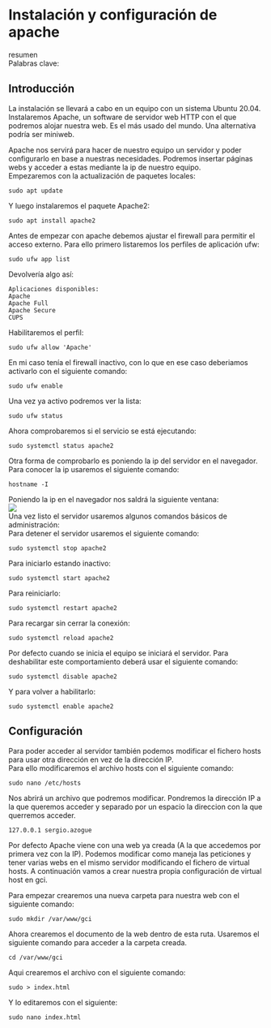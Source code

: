 # Instalación y configuración de apache
resumen  
Palabras clave:

## Introducción  
La instalación se llevará a cabo en un equipo con un sistema Ubuntu 20.04. Instalaremos Apache, un software de servidor web HTTP con el que podremos alojar nuestra web. Es el más usado del mundo. Una alternativa podría ser miniweb.  
  
Apache nos servirá para hacer de nuestro equipo un servidor y poder configurarlo en base a nuestras necesidades. Podremos insertar páginas webs y acceder a estas mediante la ip de nuestro equipo.  
Empezaremos con la actualización de paquetes locales:  
```
sudo apt update
```  
Y luego instalaremos el paquete Apache2:
```
sudo apt install apache2
```  
Antes de empezar con apache debemos ajustar el firewall para permitir el acceso externo. Para ello primero listaremos los perfiles de aplicación ufw:  
```
sudo ufw app list
```  
Devolvería algo así:
```
Aplicaciones disponibles:  
Apache
Apache Full
Apache Secure
CUPS
```  
Habilitaremos el perfil:  
```
sudo ufw allow 'Apache'
```  
En mi caso tenía el firewall inactivo, con lo que en ese caso deberiamos activarlo con el siguiente comando:  
```
sudo ufw enable
```  
Una vez ya activo podremos ver la lista:  
```
sudo ufw status
```  
Ahora comprobaremos si el servicio se está ejecutando:  
```
sudo systemctl status apache2
```  
Otra forma de comprobarlo es poniendo la ip del servidor en el navegador. Para conocer la ip usaremos el siguiente comando:  
```
hostname -I
```  
Poniendo la ip en el navegador nos saldrá la siguiente ventana:  
![](https://assets.digitalocean.com/articles/how-to-install-lamp-ubuntu-16/small_apache_default.png)  
Una vez listo el servidor usaremos algunos comandos básicos de administración:  
Para detener el servidor usaremos el siguiente comando:  
```
sudo systemctl stop apache2
```  
Para iniciarlo estando inactivo:  
```
sudo systemctl start apache2
```  
Para reiniciarlo:  
```
sudo systemctl restart apache2
```  
Para recargar sin cerrar la conexión:  
```
sudo systemctl reload apache2
```  
Por defecto cuando se inicia el equipo se iniciará el servidor. Para deshabilitar este comportamiento deberá usar el siguiente comando:  
```
sudo systemctl disable apache2
```  
Y para volver a habilitarlo:  
```
sudo systemctl enable apache2
```  
## Configuración  
  
Para poder acceder al servidor también podemos modificar el fichero hosts para usar otra dirección en vez de la dirección IP.  
Para ello modificaremos el archivo hosts con el siguiente comando:  
```
sudo nano /etc/hosts
```  
Nos abrirá un archivo que podremos modificar. Pondremos la dirección IP a la que queremos acceder y separado por un espacio la direccion con la que querremos acceder.  
```
127.0.0.1 sergio.azogue
```  
Por defecto Apache viene con una web ya creada (A la que accedemos por primera vez con la IP). Podemos modificar como maneja las peticiones y tener varias webs en el mismo servidor modificando el fichero de virtual hosts. A continuación vamos a crear nuestra propia configuración de virtual host en gci.  
  
Para empezar crearemos una nueva carpeta para nuestra web con el siguiente comando:  
```
sudo mkdir /var/www/gci
```  
Ahora crearemos el documento de la web dentro de esta ruta. Usaremos el siguiente comando para acceder a la carpeta creada.  
```
cd /var/www/gci
```  
Aqui crearemos el archivo con el siguiente comando:  
```
sudo > index.html
```  
Y lo editaremos con el siguiente:  
```
sudo nano index.html
```  
